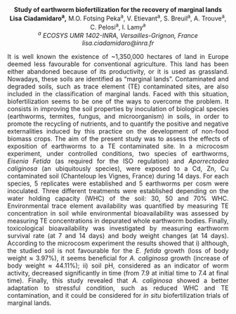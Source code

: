 <center><strong>Study of earthworm biofertilization for the recovery of marginal
lands</strong>

<center><strong>Lisa</strong> <strong>Ciadamidaro<sup>a</sup>,</strong> M.O. Fotsing Peka<sup>a</sup>, V. Etievant<sup>a</sup>, S.
Breuil<sup>a</sup>, A. Trouve<sup>a</sup>, C. Pelosi<sup>a</sup>, I. Lamy<sup>a</sup>

<center><i><sup>a</sup> ECOSYS UMR 1402-INRA, Versailles-Grignon, France</i>

<center><i>lisa.ciadamidaro@inra.fr</i>

<p style=text-align:justify>It is well known the existence of ~1,350,000 hectares of land in Europe
deemed less favourable for conventional agriculture. This land has been
either abandoned because of its productivity, or it is used as
grassland. Nowadays, these soils are identified as “marginal lands”.
Contaminated and degraded soils, such as trace element (TE) contaminated
sites, are also included in the classification of marginal lands. Faced
with this situation, biofertilization seems to be one of the ways to
overcome the problem. It consists in improving the soil properties by
inoculation of biological species (earthworms, termites, fungus, and
microorganism) in soils, in order to promote the recycling of nutrients,
and to quantify the positive and negative externalities induced by this
practice on the development of non-food biomass crops. The aim of the
present study was to assess the effects of exposition of earthworms to a
TE contaminated site. In a microcosm experiment, under controlled
conditions, two species of earthworms, <i>Eisenia Fetida</i> (as required for
the ISO regulation) and <i>Aporrectodea caliginosa</i> (an ubiquitously
species), were exposed to a Cd, Zn, Cu contaminated soil (Chanteloup les
Vignes, France) during 14 days. For each species, 5 replicates were
established and 5 earthworms per cosm were inoculated. Three different
treatments were established depending on the water holding capacity
(WHC) of the soil: 30, 50 and 70% WHC. Environmental trace element
availability was quantified by measuring TE concentration in soil while
environmental bioavailability was assessed by measuring TE
concentrations in depurated whole earthworm bodies. Finally,
toxicological bioavailability was investigated by measuring earthworm
survival rate (at 7 and 14 days) and body weight changes (at 14 days).
According to the microcosm experiment the results showed that i)
although, the studied soil is not favourable for the <i>E. fetida</i> growth
(loss of body weight ≈ 3.97%), it seems beneficial for <i>A. caliginosa</i>
growth (increase of body weight ≈ 44.11%); ii) soil pH, considered as an
indicator of worm activity, decreased significantly in time (from 7.9 at
initial time to 7.4 at final time). Finally, this study revealed that
<i>A. caliginosa</i> showed a better adaptation to stressful condition, such
as reduced WHC and TE contamination, and it could be considered for <i>in
situ</i> biofertilization trials of marginal lands.
